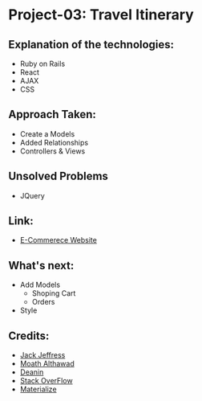 # Project-03: Travel Itinerary

## Explanation of the technologies:

- Ruby on Rails
- React
- AJAX
- CSS

## Approach Taken:

- Create a Models
- Added Relationships
- Controllers & Views

## Unsolved Problems

- JQuery

## Link:

- [E-Commerece Website](https://afternoon-cove-36891.herokuapp.com/)

## What's next:

- Add Models
  - Shoping Cart
  - Orders
- Style

## Credits:

- [Jack Jeffress ](https://github.com/ga-wolf)
- [Moath Althawad](https://github.com/mfalthaw/)
- [Deanin](https://github.com/deanout)
- [Stack OverFlow](https://stackoverflow.com/)
- [Materialize](https://materializecss.com/)

